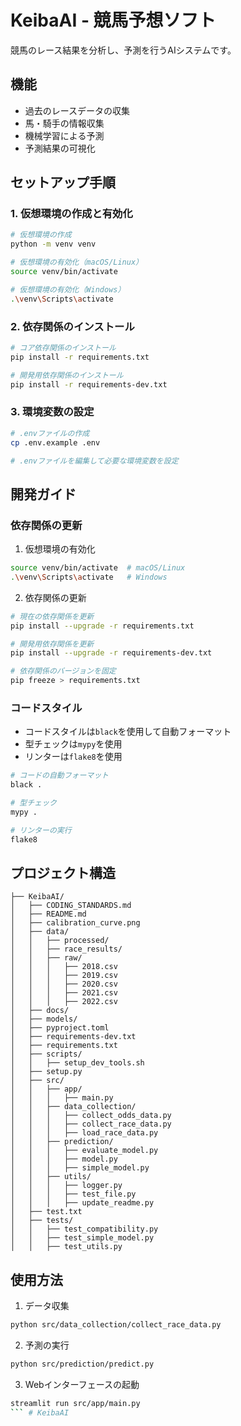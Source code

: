 # KeibaAI - 競馬予想ソフト

競馬のレース結果を分析し、予測を行うAIシステムです。

## 機能

- 過去のレースデータの収集
- 馬・騎手の情報収集
- 機械学習による予測
- 予測結果の可視化

## セットアップ手順

### 1. 仮想環境の作成と有効化

```bash
# 仮想環境の作成
python -m venv venv

# 仮想環境の有効化（macOS/Linux）
source venv/bin/activate

# 仮想環境の有効化（Windows）
.\venv\Scripts\activate
```

### 2. 依存関係のインストール

```bash
# コア依存関係のインストール
pip install -r requirements.txt

# 開発用依存関係のインストール
pip install -r requirements-dev.txt
```

### 3. 環境変数の設定

```bash
# .envファイルの作成
cp .env.example .env

# .envファイルを編集して必要な環境変数を設定
```

## 開発ガイド

### 依存関係の更新

1. 仮想環境の有効化
```bash
source venv/bin/activate  # macOS/Linux
.\venv\Scripts\activate   # Windows
```

2. 依存関係の更新
```bash
# 現在の依存関係を更新
pip install --upgrade -r requirements.txt

# 開発用依存関係を更新
pip install --upgrade -r requirements-dev.txt

# 依存関係のバージョンを固定
pip freeze > requirements.txt
```

### コードスタイル

- コードスタイルは`black`を使用して自動フォーマット
- 型チェックは`mypy`を使用
- リンターは`flake8`を使用

```bash
# コードの自動フォーマット
black .

# 型チェック
mypy .

# リンターの実行
flake8
```

## プロジェクト構造

```
├── KeibaAI/
│   ├── CODING_STANDARDS.md
│   ├── README.md
│   ├── calibration_curve.png
│   ├── data/
│   │   ├── processed/
│   │   ├── race_results/
│   │   ├── raw/
│   │   │   ├── 2018.csv
│   │   │   ├── 2019.csv
│   │   │   ├── 2020.csv
│   │   │   ├── 2021.csv
│   │   │   ├── 2022.csv
│   ├── docs/
│   ├── models/
│   ├── pyproject.toml
│   ├── requirements-dev.txt
│   ├── requirements.txt
│   ├── scripts/
│   │   ├── setup_dev_tools.sh
│   ├── setup.py
│   ├── src/
│   │   ├── app/
│   │   │   ├── main.py
│   │   ├── data_collection/
│   │   │   ├── collect_odds_data.py
│   │   │   ├── collect_race_data.py
│   │   │   ├── load_race_data.py
│   │   ├── prediction/
│   │   │   ├── evaluate_model.py
│   │   │   ├── model.py
│   │   │   ├── simple_model.py
│   │   ├── utils/
│   │   │   ├── logger.py
│   │   │   ├── test_file.py
│   │   │   ├── update_readme.py
│   ├── test.txt
│   ├── tests/
│   │   ├── test_compatibility.py
│   │   ├── test_simple_model.py
│   │   ├── test_utils.py
```

## 使用方法

1. データ収集
```bash
python src/data_collection/collect_race_data.py
```

2. 予測の実行
```bash
python src/prediction/predict.py
```

3. Webインターフェースの起動
```bash
streamlit run src/app/main.py
``` # KeibaAI
